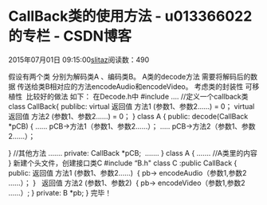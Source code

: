 # CallBack类的使用方法 - u013366022的专栏 - CSDN博客
2015年07月01日 09:15:00[slitaz](https://me.csdn.net/u013366022)阅读数：490

假设有两个类 分别为解码类A 、编码类B。
A类的decode方法 需要将解码后的数据 传送给类B相对应的方法encodeAudio和encodeVideo。
考虑类的封装性 可移植性 
比较好的做法 如下：
在Decode.h中
#include ….
//定义一个callback类
class CallBack{
publibc:
virtual 返回值 方法1 (参数1、参数2......) = 0；
virtual 返回值 方法2 (参数1、参数2......) = 0；
}
class A
{
public:
decode(CallBack *pCB)
{
……
pCB->方法1（参数1、参数2…...）；
…..
pCB->方法2（参数1、参数2…...）；

}
//其他方法
…….
private:
CallBack *pCB;
 …….
}
class A
{
…….
//A类里的内容
}
新建个头文件，创建接口类C
#include “B.h"
class C :public CallBack
{
public:
返回值 方法1 (参数1、参数2......) 
{
pb-> encodeAudio（参数1,参数2 …...）；
}
  返回值 方法2 (参数1、参数2) 
{
pb-> encodeVideo（参数1,参数2 ……）;
}
private:
B *pb;
}
完毕！
